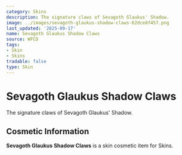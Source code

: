 ```yaml
---
category: Skins
description: The signature claws of Sevagoth Glaukus' Shadow.
image: ../images/sevagoth-glaukus-shadow-claws-62dce8f457.png
last_updated: '2025-09-17'
name: Sevagoth Glaukus Shadow Claws
source: WFCD
tags:
- Skin
- Skins
tradable: false
type: Skin
---
```


# Sevagoth Glaukus Shadow Claws

The signature claws of Sevagoth Glaukus' Shadow.

## Cosmetic Information

**Sevagoth Glaukus Shadow Claws** is a skin cosmetic item for Skins.


